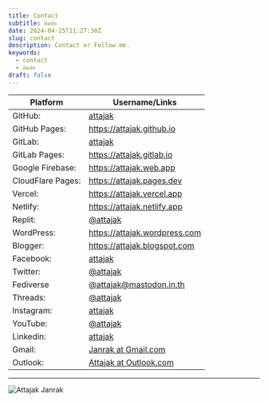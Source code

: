 ```yaml
---
title: Contact
subtitle: ติดต่อ
date: 2024-04-25T11:27:30Z
slug: contact
description: Contact or Follow me.
keywords:
  - contact
  - ติดต่อ
draft: false
---
```

Platform | Username/Links
--- | ---
GitHub: | [attajak](https://github.com/attajak)
GitHub Pages: | <https://attajak.github.io>
GitLab: | [attajak](https://gitlab.com/attajak)
GitLab Pages: | <https://attajak.gitlab.io>
Google Firebase: | <https://attajak.web.app>
CloudFlare Pages: | <https://attajak.pages.dev>
Vercel: | <https://attajak.vercel.app>
Netlify: | <https://attajak.netlify.app>
Replit: | [@attajak](https://replit.com/@attajak)
WordPress: | <https://attajak.wordpress.com>
Blogger: | <https://attajak.blogspot.com>
Facebook: | [attajak](https://facebook.com/attajak)
Twitter: | [@attajak](https://twitter.com/attajak)
Fediverse | [@attajak@mastodon.in.th](https://mastodon.in.th/@attajak)
Threads: | [@attajak](https://www.threads.net/@attajak)
Instagram: | [attajak](https://instagram.com/attajak)
YouTube: | [@attajak](https://youtube.com/@attajak)
Linkedin: | [attajak](https:/linkedin.com/in/attajak)
Gmail: | [Janrak at Gmail.com](mailto:janrak@gmail.com)
Outlook: | [Attajak at Outlook.com](mailto:attajak@outlook.com)

---

![Attajak Janrak](/images/attajak.jpg)
